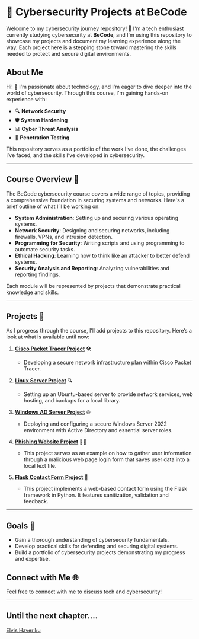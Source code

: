 
# 🔐 Cybersecurity Projects at BeCode

Welcome to my cybersecurity journey repository! 🚀 I'm a tech enthusiast currently studying cybersecurity at **BeCode**, and I'm using this repository to showcase my projects and document my learning experience along the way. Each project here is a stepping stone toward mastering the skills needed to protect and secure digital environments.

## About Me
Hi! 👋 I'm passionate about technology, and I'm eager to dive deeper into the world of cybersecurity. Through this course, I'm gaining hands-on experience with:
- 🔍 **Network Security**
- 🛡️ **System Hardening**
- 📊 **Cyber Threat Analysis**
- 🔧 **Penetration Testing**

This repository serves as a portfolio of the work I’ve done, the challenges I’ve faced, and the skills I’ve developed in cybersecurity.

---

## Course Overview 📘
The BeCode cybersecurity course covers a wide range of topics, providing a comprehensive foundation in securing systems and networks. Here's a brief outline of what I’ll be working on:

- **System Administration**: Setting up and securing various operating systems.
- **Network Security**: Designing and securing networks, including firewalls, VPNs, and intrusion detection.
- **Programming for Security**: Writing scripts and using programming to automate security tasks.
- **Ethical Hacking**: Learning how to think like an attacker to better defend systems.
- **Security Analysis and Reporting**: Analyzing vulnerabilities and reporting findings.

Each module will be represented by projects that demonstrate practical knowledge and skills.

---

## Projects 📂
As I progress through the course, I’ll add projects to this repository. Here’s a look at what is available until now:

1. **[Cisco Packet Tracer Project](https://github.com/elvishaveriku/Cybersecurity-Becode-Projects/tree/main/Packet_Tracer_Project)** 🛠️
   - Developing a secure network infrastructure plan within Cisco Packet Tracer.
     
2. **[Linux Server Project](https://github.com/elvishaveriku/Cybersecurity-Becode-Projects/tree/main/Linux_Server_Project)** 🔍
   - Setting up an Ubuntu-based server to provide network services, web hosting, and backups for a local library.

3. **[Windows AD Server Project](https://github.com/elvishaveriku/Cybersecurity-Becode-Projects/tree/main/Windows_Server_Project)** 🌐
   - Deploying and configuring a secure Windows Server 2022 environment with Active Directory and essential server roles.

4. **[Phishing Website Project](https://github.com/elvishaveriku/Cybersecurity-Becode-Projects/tree/main/Phishing_Website_Project)** 🕵️‍♂️
   - This project serves as an example on how to gather user information through a malicious web page login form that saves user data into a local text file.

5. **[Flask Contact Form Project](https://github.com/elvishaveriku/Cybersecurity-Becode-Projects/tree/main/Flask_Project)** 🚨
   - This project implements a web-based contact form using the Flask framework in Python. It features sanitization, validation and feedback.

---

## Goals 🎯
- Gain a thorough understanding of cybersecurity fundamentals.
- Develop practical skills for defending and securing digital systems.
- Build a portfolio of cybersecurity projects demonstrating my progress and expertise.

## Connect with Me 🌐
Feel free to connect with me to discuss tech and cybersecurity!

---

## Until the next chapter....
[Elvis Haveriku](https://elvishaveriku.github.io/)
